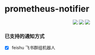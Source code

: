 # prometheus-notifier

<div align=center>
<img src="https://img.shields.io/badge/golang-^1.21-red"/>
<img src="https://img.shields.io/badge/grafana-^10-green"/>
<img src="https://img.shields.io/badge/alertmanager-^0.26-blue"/>
</div>

### 已支持的通知方式

- [x] feishu 飞书群组机器人
